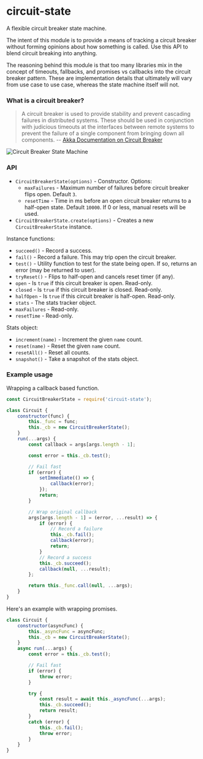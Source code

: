 
# circuit-state

A flexible circuit breaker state machine.

The intent of this module is to provide a means of tracking a circuit breaker without forming opinions about how something is called. Use this API to blend circuit breaking into anything.

The reasoning behind this module is that too many libraries mix in the concept of timeouts, fallbacks, and promises vs callbacks into the circuit breaker pattern. These are implementation details that ultimately will vary from use case to use case, whereas the state machine itself will not.

### What is a circuit breaker?

> A circuit breaker is used to provide stability and prevent cascading failures in distributed systems. These should be used in conjunction with judicious timeouts at the interfaces between remote systems to prevent the failure of a single component from bringing down all components.
-- [Akka Documentation on Circuit Breaker](https://doc.akka.io/docs/akka/2.5/common/circuitbreaker.html)

![Circuit Breaker State Machine](https://doc.akka.io/docs/akka/2.5/images/circuit-breaker-states.png)

### API

- `CircuitBreakerState(options)` - Constructor. Options:
    - `maxFailures` - Maximum number of failures before circuit breaker flips open. Default `3`.
    - `resetTime` - Time in ms before an open circuit breaker returns to a half-open state. Default `10000`. If 0 or less, manual resets will be used.
- `CircuitBreakerState.create(options)` - Creates a new `CircuitBreakerState` instance.

Instance functions:

- `succeed()` - Record a success.
- `fail()` - Record a failure. This may trip open the circuit breaker.
- `test()` - Utility function to test for the state being open. If so, returns an error (may be returned to user).
- `tryReset()` - Flips to half-open and cancels reset timer (if any).
- `open` - Is `true` if this circuit breaker is open. Read-only.
- `closed` - Is `true` if this circuit breaker is closed. Read-only.
- `halfOpen` - Is `true` if this circuit breaker is half-open. Read-only.
- `stats` - The stats tracker object.
- `maxFailures` - Read-only.
- `resetTime` - Read-only.

Stats object:

- `increment(name)` - Increment the given `name` count.
- `reset(name)` - Reset the given `name` count.
- `resetAll()` - Reset all counts.
- `snapshot()` - Take a snapshot of the stats object.


### Example usage

Wrapping a callback based function.

```javascript
const CircuitBreakerState = require('circuit-state');

class Circuit {
    constructor(func) {
        this._func = func;
        this._cb = new CircuitBreakerState();
    }
    run(...args) {
        const callback = args[args.length - 1];

        const error = this._cb.test();

        // Fail fast
        if (error) {
            setImmediate(() => {
                callback(error);
            });
            return;
        }

        // Wrap original callback
        args[args.length - 1] = (error, ...result) => {
            if (error) {
                // Record a failure
                this._cb.fail();
                callback(error);
                return;
            }
            // Record a success
            this._cb.succeed();
            callback(null, ...result);
        };

        return this._func.call(null, ...args);
    }
}
```

Here's an example with wrapping promises.

```javascript
class Circuit {
    constructor(asyncFunc) {
        this._asyncFunc = asyncFunc;
        this._cb = new CircuitBreakerState();
    }
    async run(...args) {
        const error = this._cb.test();

        // Fail fast
        if (error) {
            throw error;
        }

        try {
            const result = await this._asyncFunc(...args);
            this._cb.succeed();
            return result;
        }
        catch (error) {
            this._cb.fail();
            throw error;
        }
    }
}
```
